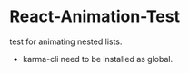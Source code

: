 # React-Animation-Test
test for animating nested lists.

- karma-cli need to be installed as global.

